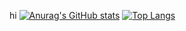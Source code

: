 hi
[![Anurag's GitHub stats](https://github-readme-stats.vercel.app/api?username=absolutelynotmiku&show_icons=true&theme=tokyonight)](https://github.com/anuraghazra/github-readme-stats)
[![Top Langs](https://github-readme-stats.vercel.app/api/top-langs/?username=absolutelynotmiku&layout=compact&theme=tokyonight)](https://github.com/anuraghazra/github-readme-stats)
